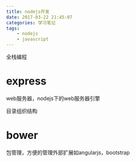 ```yaml
---
title: nodejs开发
date: 2017-03-22 21:45:07
categories: 学习笔记
tags:
    - nodejs
    - javascript
---
```


全栈编程

# express
web服务器，nodejs下的web服务器引擎

目录组织结构


# bower
包管理，方便的管理外部扩展如angularjs，bootstrap



